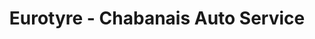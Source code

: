 ---
title: "Eurotyre - Chabanais Auto Service"
url: /chabanais/eurotyre-chabanais-auto-service/
shop: réparation de voitures
---